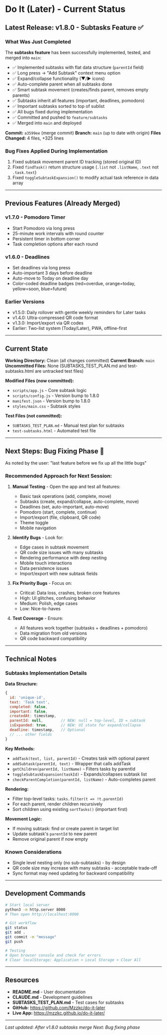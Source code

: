 # Do It (Later) - Current Status

## Latest Release: v1.8.0 - Subtasks Feature ✅

### What Was Just Completed

The **subtasks feature** has been successfully implemented, tested, and merged into `main`:

- ✅ Implemented subtasks with flat data structure (`parentId` field)
- ✅ Long press → "Add Subtask" context menu option
- ✅ Expand/collapse functionality (▼/▶ icons)
- ✅ Auto-complete parent when all subtasks done
- ✅ Smart subtask movement (creates/finds parent, removes empty parents)
- ✅ Subtasks inherit all features (important, deadlines, pomodoro)
- ✅ Important subtasks sorted to top of sublist
- ✅ All bugs fixed during implementation
- ✅ Committed and pushed to `feature/subtasks`
- ✅ Merged into `main` and deployed

**Commit:** `a3599ee` (merge commit)
**Branch:** `main` (up to date with origin)
**Files Changed:** 4 files, +325 lines

### Bug Fixes Applied During Implementation
1. Fixed subtask movement parent ID tracking (stored original ID)
2. Fixed `findTask()` return structure usage (`.list` not `.listName`, `.text` not `.task.text`)
3. Fixed `toggleSubtaskExpansion()` to modify actual task reference in data array

---

## Previous Features (Already Merged)

### v1.7.0 - Pomodoro Timer
- Start Pomodoro via long press
- 25-minute work intervals with round counter
- Persistent timer in bottom corner
- Task completion options after each round

### v1.6.0 - Deadlines
- Set deadlines via long press
- Auto-important 3 days before deadline
- Auto-move to Today on deadline day
- Color-coded deadline badges (red=overdue, orange=today, yellow=soon, blue=future)

### Earlier Versions
- v1.5.0: Daily rollover with gentle weekly reminders for Later tasks
- v1.4.0: Ultra-compressed QR code format
- v1.3.0: Import/export via QR codes
- Earlier: Two-list system (Today/Later), PWA, offline-first

---

## Current State

**Working Directory:** Clean (all changes committed)
**Current Branch:** `main`
**Uncommitted Files:** None (SUBTASKS_TEST_PLAN.md and test-subtasks.html are untracked test files)

**Modified Files (now committed):**
- `scripts/app.js` - Core subtask logic
- `scripts/config.js` - Version bump to 1.8.0
- `manifest.json` - Version bump to 1.8.0
- `styles/main.css` - Subtask styles

**Test Files (not committed):**
- `SUBTASKS_TEST_PLAN.md` - Manual test plan for subtasks
- `test-subtasks.html` - Automated test file

---

## Next Steps: Bug Fixing Phase 🐛

As noted by the user: "last feature before we fix up all the little bugs"

### Recommended Approach for Next Session:

1. **Manual Testing** - Open the app and test all features:
   - Basic task operations (add, complete, move)
   - Subtasks (create, expand/collapse, auto-complete, move)
   - Deadlines (set, auto-important, auto-move)
   - Pomodoro (start, complete, continue)
   - Import/export (file, clipboard, QR code)
   - Theme toggle
   - Mobile navigation

2. **Identify Bugs** - Look for:
   - Edge cases in subtask movement
   - QR code size issues with many subtasks
   - Rendering performance with deep nesting
   - Mobile touch interactions
   - Data persistence issues
   - Import/export with new subtask fields

3. **Fix Priority Bugs** - Focus on:
   - Critical: Data loss, crashes, broken core features
   - High: UI glitches, confusing behavior
   - Medium: Polish, edge cases
   - Low: Nice-to-haves

4. **Test Coverage** - Ensure:
   - All features work together (subtasks + deadlines + pomodoro)
   - Data migration from old versions
   - QR code backward compatibility

---

## Technical Notes

### Subtasks Implementation Details

**Data Structure:**
```javascript
{
  id: 'unique-id',
  text: 'Task text',
  completed: false,
  important: false,
  createdAt: timestamp,
  parentId: null,        // NEW: null = top-level, ID = subtask
  isExpanded: true,      // NEW: UI state for expand/collapse
  deadline: timestamp,   // Optional
  // ... other fields
}
```

**Key Methods:**
- `addTask(text, list, parentId)` - Creates task with optional parent
- `addSubtask(parentId, text)` - Wrapper that calls addTask
- `getChildren(parentId, listName)` - Filters tasks by parentId
- `toggleSubtaskExpansion(taskId)` - Expands/collapses subtask list
- `checkParentCompletion(parentId, listName)` - Auto-completes parent

**Rendering:**
- Filter top-level tasks: `tasks.filter(t => !t.parentId)`
- For each parent, render children recursively
- Sort children using existing `sortTasks()` (important first)

**Movement Logic:**
- If moving subtask: find or create parent in target list
- Update subtask's `parentId` to new parent
- Remove original parent if now empty

### Known Considerations
- Single level nesting only (no sub-subtasks) - by design
- QR code size may increase with many subtasks - acceptable trade-off
- Sync format may need updating for backward compatibility

---

## Development Commands

```bash
# Start local server
python3 -m http.server 8000
# Then open http://localhost:8000

# Git workflow
git status
git add .
git commit -m "message"
git push

# Testing
# Open browser console and check for errors
# Clear localStorage: Application > Local Storage > Clear All
```

---

## Resources

- **README.md** - User documentation
- **CLAUDE.md** - Development guidelines
- **SUBTASKS_TEST_PLAN.md** - Test cases for subtasks
- **GitHub:** https://github.com/Mzzkc/do-it-later
- **Live App:** https://mzzkc.github.io/do-it-later/

---

*Last updated: After v1.8.0 subtasks merge*
*Next: Bug fixing phase*
